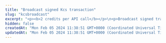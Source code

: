 ```yaml
---
title: "Broadcast signed Kcs transaction"
slug: "kcsbroadcast"
excerpt: "<p><b>2 credits per API call</b></p>\n<p>Broadcast signed transaction to Kcs blockchain. This method is used internally from Tatum KMS or Tatum client libraries.\nIt is possible to create custom signing mechanism and use this method only for broadcasting data to the blockchain.</p>"
hidden: false
createdAt: "Mon Feb 05 2024 11:38:51 GMT+0000 (Coordinated Universal Time)"
updatedAt: "Mon Feb 05 2024 11:38:51 GMT+0000 (Coordinated Universal Time)"
---
```

